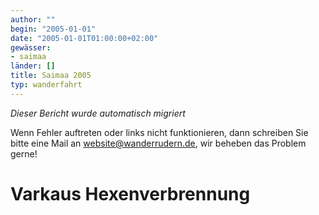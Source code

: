 ```yaml
---
author: ""
begin: "2005-01-01"
date: "2005-01-01T01:00:00+02:00"
gewässer:
- saimaa
länder: []
title: Saimaa 2005
typ: wanderfahrt
---
```



*Dieser Bericht wurde automatisch migriert*

Wenn Fehler auftreten oder links nicht funktionieren, dann schreiben Sie bitte eine Mail an website@wanderrudern.de, wir beheben das Problem gerne!



# Varkaus Hexenverbrennung


